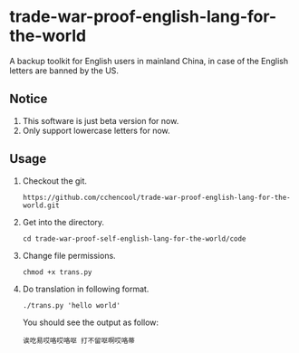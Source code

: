# trade-war-proof-english-lang-for-the-world
A backup toolkit for English users in mainland China, in case of the English letters are banned by the US.



## Notice

1. This software is just beta version for now.
2. Only support lowercase letters for now.



## Usage

1. Checkout the git.

   `https://github.com/cchencool/trade-war-proof-english-lang-for-the-world.git`

2. Get into the directory.

   `cd trade-war-proof-self-english-lang-for-the-world/code`

3. Change file permissions.

   `chmod +x trans.py`

4. Do translation in following format.

   `./trans.py 'hello world'`

   You should see the output as follow:

   `诶吃易哎咯哎咯呕 打不留呕啊哎咯蒂`